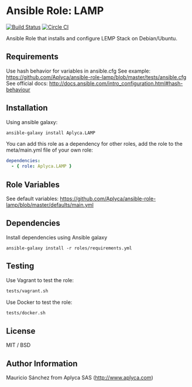 # Ansible Role: LAMP

[![Build Status](https://travis-ci.org/Aplyca/ansible-role-lamp.svg?branch=master)](https://travis-ci.org/Aplyca/ansible-role-lamp)
[![Circle CI](https://circleci.com/gh/Aplyca/ansible-role-lamp.png?style=badge)](https://circleci.com/gh/Aplyca/ansible-role-lamp)

Ansible Role that installs and configure LEMP Stack on Debian/Ubuntu.

## Requirements

Use hash behavior for variables in ansible.cfg
See example: https://github.com/Aplyca/ansible-role-lamp/blob/master/tests/ansible.cfg
See official docs: http://docs.ansible.com/intro_configuration.html#hash-behaviour

## Installation

Using ansible galaxy:

```bash
ansible-galaxy install Aplyca.LAMP
```

You can add this role as a dependency for other roles, add the role to the meta/main.yml file of your own role:

```yaml
dependencies:
  - { role: Aplyca.LAMP }
```

## Role Variables

See default variables: https://github.com/Aplyca/ansible-role-lamp/blob/master/defaults/main.yml

## Dependencies

Install dependencies using Ansible galaxy

`ansible-galaxy install -r roles/requirements.yml`

## Testing

Use Vagrant to test the role:

```bash
tests/vagrant.sh
```

Use Docker to test the role:

```bash
tests/docker.sh
```

## License

MIT / BSD

## Author Information

Mauricio Sánchez from Aplyca SAS (http://www.aplyca.com)
